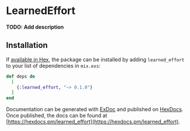 # LearnedEffort

**TODO: Add description**

## Installation

If [available in Hex](https://hex.pm/docs/publish), the package can be installed
by adding `learned_effort` to your list of dependencies in `mix.exs`:

```elixir
def deps do
  [
    {:learned_effort, "~> 0.1.0"}
  ]
end
```

Documentation can be generated with [ExDoc](https://github.com/elixir-lang/ex_doc)
and published on [HexDocs](https://hexdocs.pm). Once published, the docs can
be found at [https://hexdocs.pm/learned_effort](https://hexdocs.pm/learned_effort).

